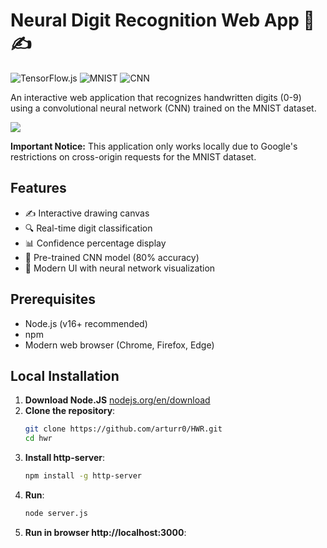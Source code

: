 # Neural Digit Recognition Web App 🧠✍️

![TensorFlow.js](https://img.shields.io/badge/TensorFlow.js-3.18.0-orange)
![MNIST](https://img.shields.io/badge/Dataset-MNIST-blue)
![CNN](https://img.shields.io/badge/Architecture-CNN-success)

An interactive web application that recognizes handwritten digits (0-9) using a convolutional neural network (CNN) trained on the MNIST dataset.

<img src="https://cdn.glitch.global/79283f6f-ef1e-4285-822b-eaefe68c462e/6.png?v=1751235587148">

**Important Notice:** This application only works locally due to Google's restrictions on cross-origin requests for the MNIST dataset.

## Features

- ✍️ Interactive drawing canvas
- 🔍 Real-time digit classification
- 📊 Confidence percentage display
- 🧠 Pre-trained CNN model (80% accuracy)
- 🎨 Modern UI with neural network visualization

## Prerequisites

- Node.js (v16+ recommended)
- npm
- Modern web browser (Chrome, Firefox, Edge)

## Local Installation

1. **Download Node.JS**
   <a href="https://nodejs.org/en/download" target="_blank">nodejs.org/en/download</a>
2. **Clone the repository**:
   ```bash
   git clone https://github.com/arturr0/HWR.git
   cd hwr
3. **Install http-server**:
   ```bash
   npm install -g http-server
4. **Run**:
   ```bash
   node server.js
5. **Run in browser http://localhost:3000**:
   


